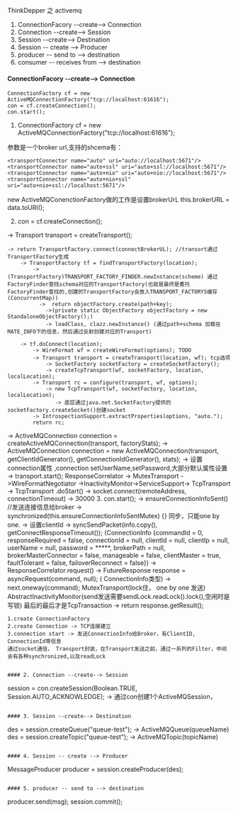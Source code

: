 ThinkDepper 之 activemq

1. ConnectionFacory --create--> Connection
2. Connection --create--> Session
3. Session --create--> Destination
4. Session -- create --> Producer
5. producer -- send to --> destination
6. consumer -- receives from --> destination

#### ConnectionFacory --create--> Connection

```
ConnectionFactory cf = new ActiveMQConnectionFactory("tcp://localhost:61616");
con = cf.createConnection();
con.start();
```
1. ConnectionFactory cf = new ActiveMQConnectionFactory("tcp://localhost:61616");

参数是一个broker url,支持的shcema有：
```
<transportConnector name="auto" uri="auto://localhost:5671"/>
<transportConnector name="auto+ssl" uri="auto+ssl://localhost:5671"/>
<transportConnector name="auto+nio" uri="auto+nio://localhost:5671"/>
<transportConnector name="auto+nio+ssl" uri="auto+nio+ssl://localhost:5671"/>
```

new ActiveMQConenctionFactory做的工作是设置brokerUrL
this.brokerURL = data.toURI();

2. con = cf.createConnection();

->  Transport transport = createTransport();

    -> return TransportFactory.connect(connectBrokerUL); //transort通过TransportFactory生成
        -> TransportFactory tf = findTransportFactory(location);
            -> (TransportFactory)TRANSPORT_FACTORY_FINDER.newInstance(scheme) 通过FactoryFinder查找schema对应的TransportFactory(也就是最终是委托FactoryFinder查找的,创建的TransportFactory会放入TRANSPORT_FACTORYS缓存(ConcurrentMap))
              ->  return objectFactory.create(path+key);
                ->(private static ObjectFactory objectFactory = new StandaloneObjectFactory();)
                -> loadClass, clazz.newInstance() (通过path+schema 加载在 MATE_INFO下的信息，然后通过反射创建对应的Transport)

        -> tf.doConnect(location);
            -> WireFormat wf = createWireFormat(options); TODO
            -> Transport transport = createTransport(location, wf); tcp选项
                -> SocketFactory socketFactory = createSocketFactory();
                -> createTcpTransport(wf, socketFactory, location, localLocation);
            -> Transport rc = configure(transport, wf, options);
                -> new TcpTransport(wf, socketFactory, location, localLocation);
                   -> 底层通过java.net.SocketFactory提供的socketFactory.createSocket()创建socket
            -> IntrospectionSupport.extractProperties(options, "auto.");
            return rc;
       
->  ActiveMQConnection connection = createActiveMQConnection(transport, factoryStats);
    ->  ActiveMQConnection connection = new ActiveMQConnection(transport, getClientIdGenerator(),
                getConnectionIdGenerator(), stats);
-> 设置connection属性 ,connection setUserName,setPassword,大部分默认属性设置
-> transport.start(); ResponseCorrelator -> MutexTransport ->WireFormatNegotiator ->InactivityMonitor->ServiceSupport-> TcpTransport
    -> TcpTransport .doStart()
        -> socket.connect(remoteAddress, connectionTimeout) -> 30000
3. con.start();
    -> ensureConnectionInfoSent() //发送连接信息给broker
        -> synchronized(this.ensureConnectionInfoSentMutex) {} 同步，只能one by one.
            -> 设置clientId
            -> syncSendPacket(info.copy(), getConnectResponseTimeout()); (ConnectionInfo {commandId = 0, responseRequired = false, connectionId = null, clientId = null, clientIp = null, userName = null, password = *****, brokerPath = null, brokerMasterConnector = false, manageable = false, clientMaster = true, faultTolerant = false, failoverReconnect = false})
                -> ResponseCorrelator.request()
                    -> FutureResponse response = asyncRequest(command, null); ( ConnectionInfo类型)
                        -> next.oneway(command); 
                        MutexTransport(lock住， one by one 发送)
                        AbstractInactivityMonitor(send发送需要sendLock.readLock().lock(),空闲时是写锁)
                        最后的最后才是TcpTransaction
                    -> return response.getResult();

```
1.create ConnectionFactory
2.create Connection -> TCP连接建立
3.connection start -> 发送ConnectionInfo给Broker，有ClientID, ConnectionId等信息
通过socket通信， Transport封装，在Transport发送之前，通过一系列的Filter，中间会有各种synchronized,以及readLock


#### 2. Connection --create--> Session

```
session = con.createSession(Boolean.TRUE, Session.AUTO_ACKNOWLEDGE);
    -> 通过con创建1个ActiveMQSession，
```

#### 3. Session --create--> Destination
```
des = session.createQueue("queue-test");
    -> ActiveMQQueue(queueName)
des = session.createTopic("queue-test");
    -> ActiveMQTopic(topicName)
```

#### 4. Session -- create --> Producer
```
 MessageProducer producer = session.createProducer(des);
```

#### 5. producer -- send to --> destination
```
producer.send(msg);
session.commit();
```







